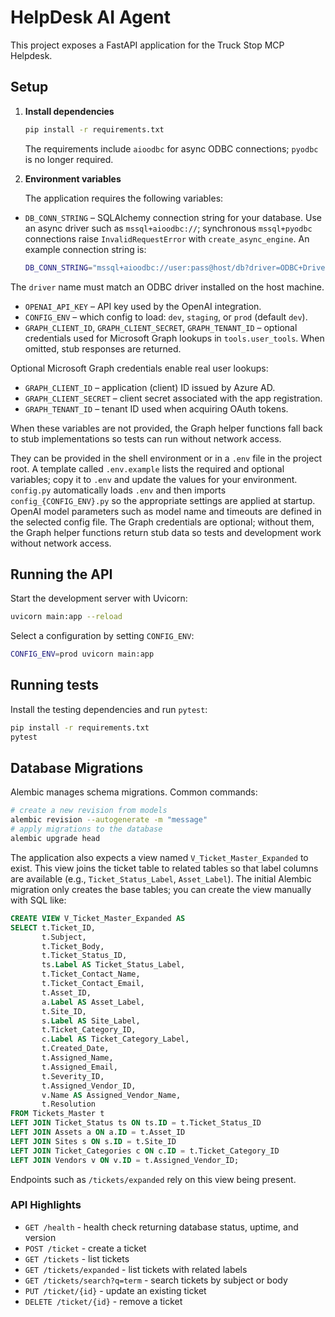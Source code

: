 # HelpDesk AI Agent

This project exposes a FastAPI application for the Truck Stop MCP Helpdesk.

## Setup

1. **Install dependencies**

   ```bash
   pip install -r requirements.txt
   ```

   The requirements include `aioodbc` for async ODBC connections; `pyodbc` is no longer required.
2. **Environment variables**

   The application requires the following variables:

  - `DB_CONN_STRING` – SQLAlchemy connection string for your database. Use an async driver such as `mssql+aioodbc://`; synchronous `mssql+pyodbc` connections raise `InvalidRequestError` with `create_async_engine`.
    An example connection string is:

    ```bash
    DB_CONN_STRING="mssql+aioodbc://user:pass@host/db?driver=ODBC+Driver+18+for+SQL+Server"
    ```
   The `driver` name must match an ODBC driver installed on the host machine.
   - `OPENAI_API_KEY` – API key used by the OpenAI integration.
   - `CONFIG_ENV` – which config to load: `dev`, `staging`, or `prod` (default `dev`).
   - `GRAPH_CLIENT_ID`, `GRAPH_CLIENT_SECRET`, `GRAPH_TENANT_ID` – optional credentials used for Microsoft Graph
     lookups in `tools.user_tools`. When omitted, stub responses are returned.


  Optional Microsoft Graph credentials enable real user lookups:

   - `GRAPH_CLIENT_ID` – application (client) ID issued by Azure AD.
   - `GRAPH_CLIENT_SECRET` – client secret associated with the app registration.
   - `GRAPH_TENANT_ID` – tenant ID used when acquiring OAuth tokens.

  When these variables are not provided, the Graph helper functions fall back
  to stub implementations so tests can run without network access.


  They can be provided in the shell environment or in a `.env` file in the project root.
  A template called `.env.example` lists the required and optional variables; copy it to `.env` and
  update the values for your environment. `config.py` automatically loads `.env` and
  then imports `config_{CONFIG_ENV}.py` so the appropriate settings are applied at
  startup. OpenAI model parameters such as model name and timeouts are defined in the
  selected config file. The Graph credentials are optional; without them, the Graph
  helper functions return stub data so tests and development work without network
  access.

## Running the API

Start the development server with Uvicorn:

```bash
uvicorn main:app --reload
```

Select a configuration by setting `CONFIG_ENV`:

```bash
CONFIG_ENV=prod uvicorn main:app
```

## Running tests

Install the testing dependencies and run `pytest`:

```bash
pip install -r requirements.txt
pytest
```

## Database Migrations

Alembic manages schema migrations. Common commands:

```bash
# create a new revision from models
alembic revision --autogenerate -m "message"
# apply migrations to the database
alembic upgrade head
```

The application also expects a view named `V_Ticket_Master_Expanded` to exist.
This view joins the ticket table to related tables so that label columns are
available (e.g., `Ticket_Status_Label`, `Asset_Label`). The initial Alembic
migration only creates the base tables; you can create the view manually with
SQL like:

```sql
CREATE VIEW V_Ticket_Master_Expanded AS
SELECT t.Ticket_ID,
       t.Subject,
       t.Ticket_Body,
       t.Ticket_Status_ID,
       ts.Label AS Ticket_Status_Label,
       t.Ticket_Contact_Name,
       t.Ticket_Contact_Email,
       t.Asset_ID,
       a.Label AS Asset_Label,
       t.Site_ID,
       s.Label AS Site_Label,
       t.Ticket_Category_ID,
       c.Label AS Ticket_Category_Label,
       t.Created_Date,
       t.Assigned_Name,
       t.Assigned_Email,
       t.Severity_ID,
       t.Assigned_Vendor_ID,
       v.Name AS Assigned_Vendor_Name,
       t.Resolution
FROM Tickets_Master t
LEFT JOIN Ticket_Status ts ON ts.ID = t.Ticket_Status_ID
LEFT JOIN Assets a ON a.ID = t.Asset_ID
LEFT JOIN Sites s ON s.ID = t.Site_ID
LEFT JOIN Ticket_Categories c ON c.ID = t.Ticket_Category_ID
LEFT JOIN Vendors v ON v.ID = t.Assigned_Vendor_ID;
```

Endpoints such as `/tickets/expanded` rely on this view being present.

### API Highlights

- `GET /health` - health check returning database status, uptime, and version
- `POST /ticket` - create a ticket
- `GET /tickets` - list tickets
- `GET /tickets/expanded` - list tickets with related labels
- `GET /tickets/search?q=term` - search tickets by subject or body
- `PUT /ticket/{id}` - update an existing ticket
- `DELETE /ticket/{id}` - remove a ticket
